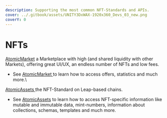 ```yaml
---
description: Supporting the most common NFT-Standards and APIs.
cover: ../.gitbook/assets/UNITY3DxWAX-1920x360_Devs_03_new.png
coverY: 0
---
```


# NFTs

[AtomicMarket](https://wax.atomichub.io/market) a Marketplace with high (and shared liquidity with other Markets), offering great UI/UX, an endless number of NFTs and low fees.

* See [AtomicMarket ](../sources/atomic\_market.md)to learn how to access offers, statistics and much more.\


[AtomicAssets ](https://github.com/pinknetworkx/atomicassets-contract)the NFT-Standard on Leap-based chains.

* See [AtomicAssets](../sources/atomic\_assets.md) to learn how to access NFT-specific information like mutable and immutable data, mint-numbers, information about collections, schemas, templates and much more.
